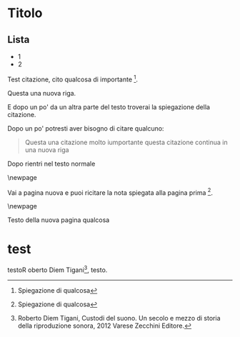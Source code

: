 
# Titolo

## Lista
- 1
- 2

Test citazione, cito qualcosa di importante [^qualcosa].

Questa  una nuova riga.

E dopo un po' da un altra parte del testo troverai la spiegazione della citazione.


[^qualcosa]: Spiegazione di qualcosa

Dopo un po' potresti aver bisogno di citare qualcuno:

> Questa  una citazione molto iumportante
questa citazione continua in una nuova riga

Dopo rientri nel testo normale 

\newpage

Vai a pagina nuova e puoi ricitare la nota spiegata alla pagina prima [^qualcosa]. 

\newpage

Testo della nuova pagina
qualcosa


# test 
testoR oberto Diem Tigani[^roberto-diem-tigani], testo.
[^roberto-diem-tigani]: Roberto Diem Tigani, Custodi del suono. Un secolo e mezzo di storia della riproduzione sonora, 2012 Varese Zecchini Editore.
